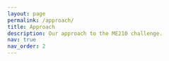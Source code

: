 ```yaml
---
layout: page
permalink: /approach/
title: Approach
description: Our approach to the ME210 challenge.
nav: true
nav_order: 2
---
```



